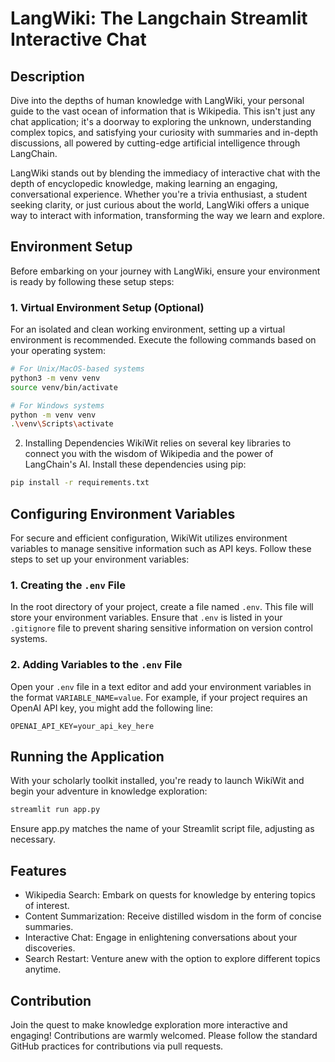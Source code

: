 
# LangWiki: The Langchain Streamlit Interactive Chat

## Description

Dive into the depths of human knowledge with LangWiki, your personal guide to the vast ocean of information that is Wikipedia. This isn't just any chat application; it's a doorway to exploring the unknown, understanding complex topics, and satisfying your curiosity with summaries and in-depth discussions, all powered by cutting-edge artificial intelligence through LangChain.

LangWiki stands out by blending the immediacy of interactive chat with the depth of encyclopedic knowledge, making learning an engaging, conversational experience. Whether you're a trivia enthusiast, a student seeking clarity, or just curious about the world, LangWiki offers a unique way to interact with information, transforming the way we learn and explore.

## Environment Setup

Before embarking on your journey with LangWiki, ensure your environment is ready by following these setup steps:

### 1. Virtual Environment Setup (Optional)

For an isolated and clean working environment, setting up a virtual environment is recommended. Execute the following commands based on your operating system:

```bash
# For Unix/MacOS-based systems
python3 -m venv venv
source venv/bin/activate
```
```bash
# For Windows systems
python -m venv venv
.\venv\Scripts\activate
```
2. Installing Dependencies
WikiWit relies on several key libraries to connect you with the wisdom of Wikipedia and the power of LangChain's AI. Install these dependencies using pip:

```bash
pip install -r requirements.txt
```
## Configuring Environment Variables

For secure and efficient configuration, WikiWit utilizes environment variables to manage sensitive information such as API keys. Follow these steps to set up your environment variables:

### 1. Creating the `.env` File

In the root directory of your project, create a file named `.env`. This file will store your environment variables. Ensure that `.env` is listed in your `.gitignore` file to prevent sharing sensitive information on version control systems.

### 2. Adding Variables to the `.env` File

Open your `.env` file in a text editor and add your environment variables in the format `VARIABLE_NAME=value`. For example, if your project requires an OpenAI API key, you might add the following line:

```plaintext
OPENAI_API_KEY=your_api_key_here
```

## Running the Application
With your scholarly toolkit installed, you're ready to launch WikiWit and begin your adventure in knowledge exploration:

```bash
streamlit run app.py
```
Ensure app.py matches the name of your Streamlit script file, adjusting as necessary.

## Features
- Wikipedia Search: Embark on quests for knowledge by entering topics of interest.
- Content Summarization: Receive distilled wisdom in the form of concise summaries.
- Interactive Chat: Engage in enlightening conversations about your discoveries.
- Search Restart: Venture anew with the option to explore different topics anytime.

 
## Contribution
Join the quest to make knowledge exploration more interactive and engaging! Contributions are warmly welcomed. Please follow the standard GitHub practices for contributions via pull requests.







